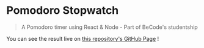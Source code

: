 # Pomodoro Stopwatch

> A Pomodoro timer using React & Node - Part of BeCode's studentship

You can see the result live on [this repository's GitHub Page]() !
